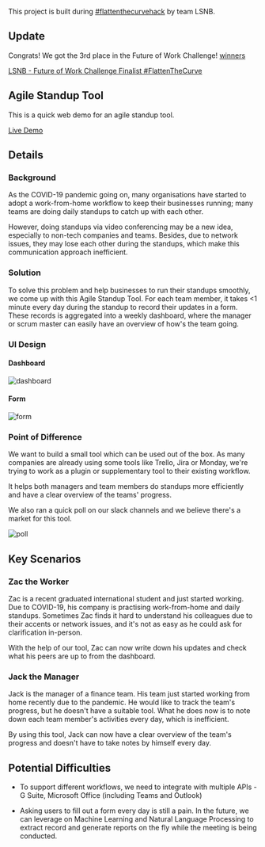 This project is built during [#flattenthecurvehack](https://membership.acs.org.au/flattenthecurvehack.html) by team LSNB.

## Update

Congrats! We got the 3rd place in the Future of Work Challenge! [winners](https://membership.acs.org.au/flattenthecurvehack.html)

[LSNB - Future of Work Challenge Finalist #FlattenTheCurve](https://youtu.be/rBVj2532hnk)

## Agile Standup Tool

This is a quick web demo for an agile standup tool. 

[Live Demo](http://ahouinu.github.io/lsnb)

## Details

### Background

As the COVID-19 pandemic going on, many organisations have started to adopt a work-from-home workflow to keep their businesses running; many teams are doing daily standups to catch up with each other.

However, doing standups via video conferencing may be a new idea, especially to non-tech companies and teams. Besides, due to network issues, they may lose each other during the standups, which make this communication approach inefficient.

### Solution

To solve this problem and help businesses to run their standups smoothly, we come up with this Agile Standup Tool. For each team member, it takes <1 minute every day during the standup to record their updates in a form. These records is aggregated into a weekly dashboard, where the manager or scrum master can easily have an overview of how's the team going.

### UI Design

#### Dashboard

![dashboard](https://user-images.githubusercontent.com/7725516/79036827-5aec2300-7c0f-11ea-8242-9332a7547e3a.png)

#### Form

![form](https://user-images.githubusercontent.com/7725516/79036830-663f4e80-7c0f-11ea-8610-1a1e58980a04.png)

### Point of Difference

We want to build a small tool which can be used out of the box. As many companies are already using some tools like Trello, Jira or Monday, we're trying to work as a plugin or supplementary tool to their existing workflow. 

It helps both managers and team members do standups more efficiently and have a clear overview of the teams' progress.

We also ran a quick poll on our slack channels and we believe there's a market for this tool.

![poll](https://user-images.githubusercontent.com/7725516/79038488-f6d05b80-7c1c-11ea-8a59-77a63a42dbb2.png)

## Key Scenarios

### Zac the Worker

Zac is a recent graduated international student and just started working. Due to COVID-19, his company is practising work-from-home and daily standups. Sometimes Zac finds it hard to understand his colleagues due to their accents or network issues, and it's not as easy as he could ask for clarification in-person.

With the help of our tool, Zac can now write down his updates and check what his peers are up to from the dashboard.

### Jack the Manager

Jack is the manager of a finance team. His team just started working from home recently due to the pandemic. He would like to track the team's progress, but he doesn't have a suitable tool. What he does now is to note down each team member's activities every day, which is inefficient.

By using this tool, Jack can now have a clear overview of the team's progress and doesn't have to take notes by himself every day.

## Potential Difficulties

* To support different workflows, we need to integrate with multiple APIs - G Suite, Microsoft Office (including Teams and Outlook)

* Asking users to fill out a form every day is still a pain. In the future, we can leverage on Machine Learning and Natural Language Processing to extract record and generate reports on the fly while the meeting is being conducted.

